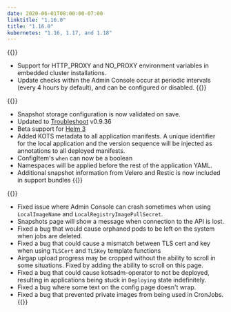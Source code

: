 ```yaml
---
date: 2020-06-01T08:00:00-07:00
linktitle: "1.16.0"
title: "1.16.0"
kubernetes: "1.16, 1.17, and 1.18"
---
```


{{<features>}}
* Support for HTTP_PROXY and NO_PROXY environment variables in embedded cluster installations.
* Update checks within the Admin Console occur at periodic intervals (every 4 hours by default), and can be configured or disabled.
{{</features>}}

{{<changes>}}
* Snapshot storage configuration is now validated on save.
* Updated to [Troubleshoot](https://troubleshoot.sh) v0.9.36
* Beta support for [Helm 3](https://kots.io/reference/v1beta1/helmchart/)
* Added KOTS metadata to all application manifests. A unique identifier for the local application and the version sequence will be injected as annotations to all deployed manifests.
* ConfigItem's `when` can now be a boolean
* Namespaces will be applied before the rest of the application YAML.
* Additional snapshot information from Velero and Restic is now included in support bundles
{{</changes>}}

{{<fixes>}}
* Fixed issue where Admin Console can crash sometimes when using `LocalImageName` and `LocalRegistryImagePullSecret`.
* Snapshots page will show a message when connection to the API is lost.
* Fixed a bug that would cause orphaned pods to be left on the system when jobs are deleted.
* Fixed a bug that could cause a mismatch between TLS cert and key when using `TLSCert` and `TLSKey` template functions
* Airgap upload progress may be cropped without the ability to scroll in some situations. Fixed by adding the ability to scroll on this page.
* Fixed a bug that could cause kotsadm-operator to not be deployed, resulting in applications being stuck in `Deploying` state indefinitely.
* Fixed a bug where some text on the config page doesn't wrap.
* Fixed a bug that prevented private images from being used in CronJobs.
{{</fixes>}}
